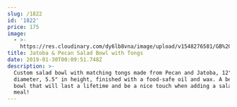 ```yaml
---
slug: /1822
id: '1822'
price: 175
image:
  - >-
    https://res.cloudinary.com/dy6lb8vna/image/upload/v1548276581/GB%20Bowlworks%20Gallery/DSC_3192a.jpg
title: Jatoba & Pecan Salad Bowl with Tongs
date: 2019-01-30T00:09:51.748Z
description: >-
  Custom salad bowl with matching tongs made from Pecan and Jatoba, 12" in
  diameter, 5.5" in height, finished with a food-safe oil and wax. A beautiful
  bowl that will last a lifetime and be a nice touch when adding a salad to your
  meal!
---
```


